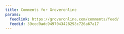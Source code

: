 ```yaml
---
title: Comments for Groveronline
params:
  feedlink: https://groveronline.com/comments/feed/
  feedid: 39ccd0add9497043428298c726a67a17
---
```

